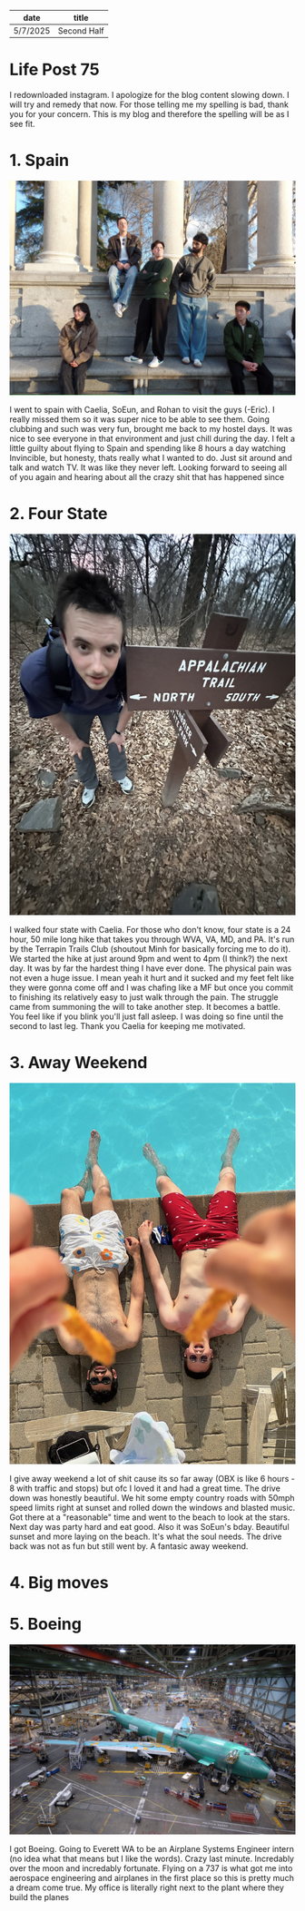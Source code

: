 | date       | title                    |
| ---------- | ------------------------ |
| 5/7/2025   | Second Half           |

# Life Post 75

I redownloaded instagram. I apologize for the blog content slowing down. I will try and remedy that now. For those telling me my spelling is bad, thank you for your concern. This is my blog and therefore the spelling will be as I see fit.

# 1. Spain

![Spain](/content/hudson/images/Second_Half_of_the_semester/SAM_1880.JPEG)

I went to spain with Caelia, SoEun, and Rohan to visit the guys (-Eric). I really missed them so it was super nice to be able to see them. Going clubbing and such was very fun, brought me back to my hostel days. It was nice to see everyone in that environment and just chill during the day. I felt a little guilty about flying to Spain and spending like 8 hours a day watching Invincible, but honesty, thats really what I wanted to do. Just sit around and talk and watch TV. It was like they never left. Looking forward to seeing all of you again and hearing about all the crazy shit that has happened since


# 2. Four State

![Losin it](/content/hudson/images/Second_Half_of_the_semester/IMG_9944.JPEG)

I walked four state with Caelia. For those who don't know, four state is a 24 hour, 50 mile long hike that takes you through WVA, VA, MD, and PA. It's run by the Terrapin Trails Club (shoutout Minh for basically forcing me to do it). We started the hike at just around 9pm and went to 4pm (I think?) the next day. It was by far the hardest thing I have ever done. The physical pain was not even a huge issue. I mean yeah it hurt and it sucked and my feet felt like they were gonna come off and I was chafing like a MF but once you commit to finishing its relatively easy to just walk through the pain. The struggle came from summoning the will to take another step. It becomes a battle. You feel like if you blink you'll just fall asleep. I was doing so fine until the second to last leg. Thank you Caelia for keeping me motivated.


# 3. Away Weekend

![Hot Cheeto](/content/hudson/images/Second_Half_of_the_semester/IMG_4841.JPEG)

I give away weekend a lot of shit cause its so far away (OBX is like 6 hours - 8 with traffic and stops) but ofc I loved it and had a great time. The drive down was honestly beautiful. We hit some empty country roads with 50mph speed limits right at sunset and rolled down the windows and blasted music. Got there at a "reasonable" time and went to the beach to look at the stars. Next day was party hard and eat good. Also it was SoEun's bday. Beautiful sunset and more laying on the beach. It's what the soul needs. The drive back was not as fun but still went by. A fantasic away weekend.

# 4. Big moves


# 5. Boeing

![Plane](/content/hudson/images/Second_Half_of_the_semester/Factory+interior.jpg)


I got Boeing. Going to Everett WA to be an Airplane Systems Engineer intern (no idea what that means but I like the words). Crazy last minute. Incredably over the moon and incredably fortunate. Flying on a 737 is what got me into aerospace engineering and airplanes in the first place so this is pretty much a dream come true. My office is literally right next to the plant where they build the planes